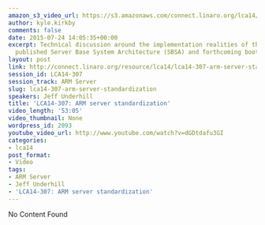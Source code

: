 ```yaml
---
amazon_s3_video_url: https://s3.amazonaws.com/connect.linaro.org/lca14/videos/03-03-Monday/LCA14-307-+ARM+server+standardization.mp4
author: kyle.kirkby
comments: false
date: 2015-07-24 14:05:35+00:00
excerpt: Technical discussion around the implementation realities of the recently
  published Server Base System Architecture (SBSA) and forthcoming boot architecture.
layout: post
link: http://connect.linaro.org/resource/lca14/lca14-307-arm-server-standardization/
session_id: LCA14-307
session_track: ARM Server
slug: lca14-307-arm-server-standardization
speakers: Jeff Underhill
title: 'LCA14-307: ARM server standardization'
video_length: '53:05'
video_thumbnail: None
wordpress_id: 2093
youtube_video_url: http://www.youtube.com/watch?v=dGDtdafu3GI
categories:
- lca14
post_format:
- Video
tags:
- ARM Server
- Jeff Underhill
- 'LCA14-307: ARM server standardization'
---
```


No Content Found
